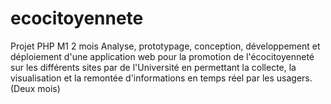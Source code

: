 # ecocitoyennete
Projet PHP M1 2 mois
Analyse, prototypage, conception, développement et déploiement d'une application web pour la promotion de l'écocitoyenneté sur les différents sites par de l'Université en permettant la collecte, la visualisation et la remontée d'informations en temps réel par les usagers. (Deux mois)
